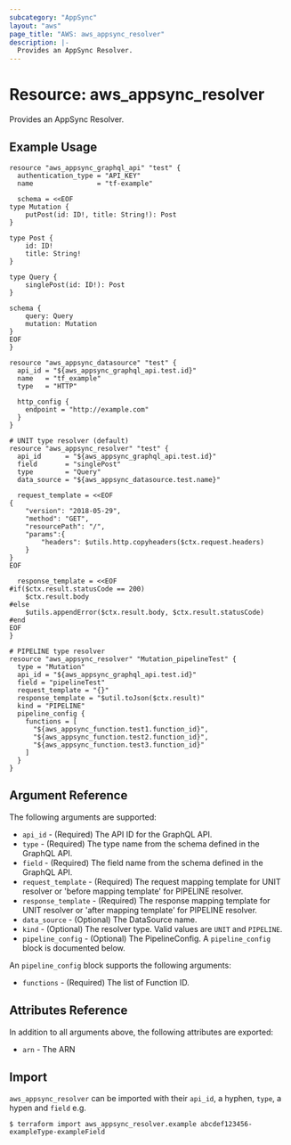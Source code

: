 ```yaml
---
subcategory: "AppSync"
layout: "aws"
page_title: "AWS: aws_appsync_resolver"
description: |-
  Provides an AppSync Resolver.
---
```


# Resource: aws_appsync_resolver

Provides an AppSync Resolver.

## Example Usage

```hcl
resource "aws_appsync_graphql_api" "test" {
  authentication_type = "API_KEY"
  name                = "tf-example"

  schema = <<EOF
type Mutation {
	putPost(id: ID!, title: String!): Post
}

type Post {
	id: ID!
	title: String!
}

type Query {
	singlePost(id: ID!): Post
}

schema {
	query: Query
	mutation: Mutation
}
EOF
}

resource "aws_appsync_datasource" "test" {
  api_id = "${aws_appsync_graphql_api.test.id}"
  name   = "tf_example"
  type   = "HTTP"

  http_config {
    endpoint = "http://example.com"
  }
}

# UNIT type resolver (default)
resource "aws_appsync_resolver" "test" {
  api_id      = "${aws_appsync_graphql_api.test.id}"
  field       = "singlePost"
  type        = "Query"
  data_source = "${aws_appsync_datasource.test.name}"

  request_template = <<EOF
{
    "version": "2018-05-29",
    "method": "GET",
    "resourcePath": "/",
    "params":{
        "headers": $utils.http.copyheaders($ctx.request.headers)
    }
}
EOF

  response_template = <<EOF
#if($ctx.result.statusCode == 200)
    $ctx.result.body
#else
    $utils.appendError($ctx.result.body, $ctx.result.statusCode)
#end
EOF
}

# PIPELINE type resolver
resource "aws_appsync_resolver" "Mutation_pipelineTest" {
  type = "Mutation"
  api_id = "${aws_appsync_graphql_api.test.id}"
  field = "pipelineTest"
  request_template = "{}"
  response_template = "$util.toJson($ctx.result)"
  kind = "PIPELINE"
  pipeline_config {
    functions = [
      "${aws_appsync_function.test1.function_id}",
      "${aws_appsync_function.test2.function_id}",
      "${aws_appsync_function.test3.function_id}"
    ]
  }
}
```

## Argument Reference

The following arguments are supported:

* `api_id` - (Required) The API ID for the GraphQL API.
* `type` - (Required) The type name from the schema defined in the GraphQL API.
* `field` - (Required) The field name from the schema defined in the GraphQL API.
* `request_template` - (Required) The request mapping template for UNIT resolver or 'before mapping template' for PIPELINE resolver.
* `response_template` - (Required) The response mapping template for UNIT resolver or 'after mapping template' for PIPELINE resolver.
* `data_source` - (Optional) The DataSource name.
* `kind`  - (Optional) The resolver type. Valid values are `UNIT` and `PIPELINE`.
* `pipeline_config` - (Optional) The PipelineConfig. A `pipeline_config` block is documented below.

An `pipeline_config` block supports the following arguments:

* `functions` - (Required) The list of Function ID.

## Attributes Reference

In addition to all arguments above, the following attributes are exported:

* `arn` - The ARN

## Import

`aws_appsync_resolver` can be imported with their `api_id`, a hyphen, `type`, a hypen and `field` e.g.

```
$ terraform import aws_appsync_resolver.example abcdef123456-exampleType-exampleField
```
